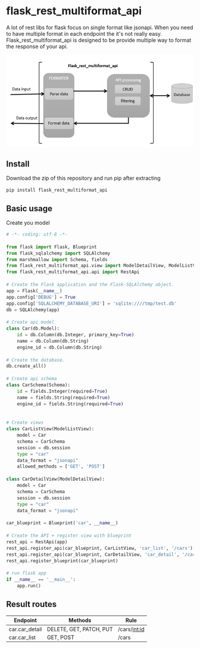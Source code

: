# flask_rest_multiformat_api

A lot of rest libs for flask focus on single format like jsonapi. When you need to have multiple format in each endpoint the it's not really easy.
Flask_rest_multiformat_api is designed to be provide multiple way to format the response of your api.

![architecture](/docs/img/archi.png)

## Install
Download the zip of this repository and run pip after extracting

`pip install flask_rest_multiformat_api`

## Basic usage
Create you model
```python
# -*- coding: utf-8 -*-

from flask import Flask, Blueprint
from flask_sqlalchemy import SQLAlchemy
from marshmallow import Schema, fields
from flask_rest_multiformat_api.view import ModelDetailView, ModelListView
from flask_rest_multiformat_api.api import RestApi

# Create the Flask application and the Flask-SQLAlchemy object.
app = Flask(__name__)
app.config['DEBUG'] = True
app.config['SQLALCHEMY_DATABASE_URI'] = 'sqlite:////tmp/test.db'
db = SQLAlchemy(app)

# Create api model
class Car(db.Model):
    id = db.Column(db.Integer, primary_key=True)
    name = db.Column(db.String)
    engine_id = db.Column(db.String)

# Create the database.
db.create_all()

# Create api schema
class CarSchema(Schema):
    id = fields.Integer(required=True)
    name = fields.String(required=True)
    engine_id = fields.String(required=True)


# Create views
class CarListView(ModelListView):
    model = Car
    schema = CarSchema
    session = db.session
    type = "car"
    data_format = "jsonapi"
    allowed_methods = ['GET', 'POST']

class CarDetailView(ModelDetailView):
    model = Car
    schema = CarSchema
    session = db.session
    type = "car"
    data_format = "jsonapi"

car_blueprint = Blueprint('car', __name__)

# Create the API + register view with blueprint
rest_api = RestApi(app)
rest_api.register_api(car_blueprint, CarListView, 'car_list', '/cars')
rest_api.register_api(car_blueprint, CarDetailView, 'car_detail', '/cars/<int:id>')
rest_api.register_blueprint(car_blueprint)

# run flask app
if __name__ == '__main__':
    app.run()

```

## Result routes

Endpoint       | Methods                 | Rule
-------------- | ----------------------- | -----------------------
car.car_detail | DELETE, GET, PATCH, PUT | /cars/<int:id>
car.car_list   | GET, POST               | /cars

